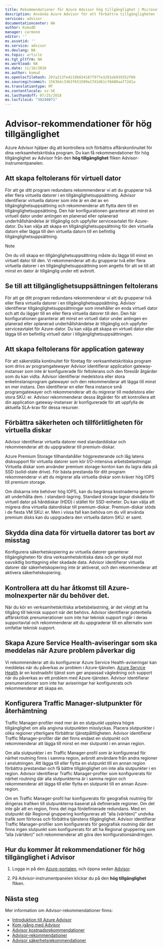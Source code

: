 ```yaml
---
title: Rekommendationer för Azure Advisor hög tillgänglighet | Microsoft Docs
description: Använda Azure Advisor för att förbättra tillgängligheten för dina Azure-distributioner.
services: advisor
documentationcenter: NA
author: KumudD
manager: carmonm
editor: ''
ms.assetid: ''
ms.service: advisor
ms.devlang: NA
ms.topic: article
ms.tgt_pltfrm: NA
ms.workload: NA
ms.date: 11/16/2016
ms.author: kumud
ms.openlocfilehash: 297a213fe4219b834187f977e3281eb939352f60
ms.sourcegitcommit: 156364c3363f651509a17d1d61cf8480aaf72d1a
ms.translationtype: MT
ms.contentlocale: sv-SE
ms.lasthandoff: 07/25/2018
ms.locfileid: "39249071"
---
```

# <a name="advisor-high-availability-recommendations"></a>Advisor-rekommendationer för hög tillgänglighet

Azure Advisor hjälper dig att kontrollera och förbättra affärskontinuitet för dina verksamhetskritiska program. Du kan få rekommendationer för hög tillgänglighet av Advisor från den **hög tillgänglighet** fliken Advisor-instrumentpanelen.

## <a name="ensure-virtual-machine-fault-tolerance"></a>Att skapa feltolerans för virtuell dator

För att ge ditt program redundans rekommenderar vi att du grupperar två eller flera virtuella datorer i en tillgänglighetsuppsättning. Advisor identifierar virtuella datorer som inte är en del av en tillgänglighetsuppsättning och rekommenderar att flytta dem till en tillgänglighetsuppsättning. Den här konfigurationen garanterar att minst en virtuell dator under antingen en planerad eller oplanerad underhållshändelse är tillgänglig och uppfyller serviceavtalet för Azure-dator. Du kan välja att skapa en tillgänglighetsuppsättning för den virtuella datorn eller lägga till den virtuella datorn till en befintlig tillgänglighetsuppsättning.

> [!NOTE]
> Om du vill skapa en tillgänglighetsuppsättning måste du lägga till minst en virtuell dator till den. Vi rekommenderar att du grupperar två eller flera virtuella datorer i en tillgänglighetsuppsättning som angetts för att se till att minst en dator är tillgänglig under ett avbrott.

## <a name="ensure-availability-set-fault-tolerance"></a>Se till att tillgänglighetsuppsättningen feltolerans 

För att ge ditt program redundans rekommenderar vi att du grupperar två eller flera virtuella datorer i en tillgänglighetsuppsättning. Advisor identifierar tillgänglighetsuppsättningar som innehåller en enda virtuell dator och att du lägger till en eller flera virtuella datorer till den. Den här konfigurationen garanterar att minst en virtuell dator under antingen en planerad eller oplanerad underhållshändelse är tillgänglig och uppfyller serviceavtalet för Azure-dator. Du kan välja att skapa en virtuell dator eller lägga till en befintlig virtuell dator i tillgänglighetsuppsättningen.  

## <a name="ensure-application-gateway-fault-tolerance"></a>Att skapa feltolerans för application gateway
För att säkerställa kontinuitet för företag för verksamhetskritiska program som drivs av programgatewayer Advisor identifierar application gateway-instanser som inte är konfigurerade för feltolerans och den föreslår åtgärder som du kan vidta. Advisor identifierar medelstora eller stora enkelinstansprogram gatewayer och den rekommenderar att lägga till minst en mer instans. Den identifierar en eller flera instance små programgatewayer och rekommenderar att du migrerar till medelstora eller stora SKU: er. Advisor rekommenderar dessa åtgärder för att kontrollera att din application gateway-instanser är konfigurerade för att uppfylla de aktuella SLA-krav för dessa resurser.

## <a name="improve-the-performance-and-reliability-of-virtual-machine-disks"></a>Förbättra säkerheten och tillförlitligheten för virtuella diskar

Advisor identifierar virtuella datorer med standarddiskar och rekommenderar att du uppgraderar till premium-diskar.
 
Azure Premium Storage tillhandahåller högpresterande och låg latens disksupport för virtuella datorer som kör I/O-intensiva arbetsbelastningar. Virtuella diskar som använder premium storage-konton kan du lagra data på SSD (solid-state drive). För bästa prestanda för ditt program rekommenderar vi att du migrerar alla virtuella diskar som kräver hög IOPS till premium storage. 

Om diskarna inte behöver hög IOPS, kan du begränsa kostnaderna genom att underhålla dem. i standard-lagring. Standard storage lagrar diskdata för virtuell dator på hårddiskar (HDD) i stället för SSD-enheter. Du kan välja att migrera dina virtuella datordiskar till premium-diskar. Premium-diskar stöds i de flesta VM SKU: er. Men i vissa fall kan behöva om du vill använda premium disks kan du uppgradera den virtuella datorn SKU: er samt.

## <a name="protect-your-virtual-machine-data-from-accidental-deletion"></a>Skydda dina data för virtuella datorer tas bort av misstag

Konfigurera säkerhetskopiering av virtuella datorer garanterar tillgängligheten för dina verksamhetskritiska data och ger skydd mot oavsiktlig borttagning eller skadade data.  Advisor identifierar virtuella datorer där säkerhetskopiering inte är aktiverat, och den rekommenderar att aktivera säkerhetskopiering. 

## <a name="ensure-you-have-access-to-azure-cloud-experts-when-you-need-it"></a>Kontrollera att du har åtkomst till Azure-molnexperter när du behöver det.

När du kör en verksamhetskritiska arbetsbelastning, är det viktigt att ha tillgång till teknisk support när det behövs. Advisor identifierar potentiella affärskritisk prenumerationer som inte har teknisk support ingår i deras supportavtal och rekommenderar att du uppgraderar till en alternativ som omfattar teknisk support.

## <a name="create-azure-service-health-alerts-to-be-notified-when-azure-issues-affect-you"></a>Skapa Azure Service Health-aviseringar som ska meddelas när Azure problem påverkar dig

Vi rekommenderar att du konfigurerar Azure Service Health-aviseringar kan meddelas när du påverkas av problem i Azure-tjänsten. [Azure Service Health](https://azure.microsoft.com/features/service-health/) är en kostnadsfri tjänst som ger anpassad vägledning och support när du påverkas av ett problem med Azure-tjänsten. Advisor identifierar prenumerationer som inte har aviseringar har konfigurerats och rekommenderar att skapa en.

## <a name="configure-traffic-manager-endpoints-for-resiliency"></a>Konfigurera Traffic Manager-slutpunkter för återhämtning

Traffic Manager-profiler med mer än en slutpunkt uppleva högre tillgänglighet om alla angivna slutpunkten misslyckas. Placera slutpunkter i olika regioner ytterligare förbättrar tjänstpålitligheten. Advisor identifierar Traffic Manager-profiler där det finns endast en slutpunkt och rekommenderar att lägga till minst en mer slutpunkt i en annan region.

Om alla slutpunkter i en Traffic Manager-profil som är konfigurerad för närhet routning finns i samma region, avbrott användare från andra regioner i anslutningen. Att lägga till eller flytta en slutpunkt till en annan region förbättra prestandan och få bättre tillgänglighet om inte alla slutpunkter i en region. Advisor identifierar Traffic Manager-profiler som konfigurerats för närhet routning där alla slutpunkterna är i samma region och rekommenderar att lägga till eller flytta en slutpunkt till en annan Azure-region.

Om en Traffic Manager-profil har konfigurerats för geografisk routning för dirigeras trafiken till slutpunkterna baserat på definierade regioner. Om det inte går att en region, finns det inga fördefinierade redundans. Med en slutpunkt där Regional gruppering konfigureras att ”alla (världen)” undvika trafik som förloras och förbättra tjänstens tillgänglighet. Advisor identifierar Traffic Manager-profiler som konfigurerats för geografisk routning där det finns ingen slutpunkt som konfigurerats för att ha Regional gruppering som ”alla (världen)” och rekommenderar att göra den konfigurationsändringen.

## <a name="how-to-access-high-availability-recommendations-in-advisor"></a>Hur du kommer åt rekommendationer för hög tillgänglighet i Advisor

1. Logga in på den [Azure-portalen](https://portal.azure.com), och öppna sedan [Advisor](https://aka.ms/azureadvisordashboard).

2.  På Advisor-instrumentpanelen klickar du på den **hög tillgänglighet** fliken.

## <a name="next-steps"></a>Nästa steg

Mer information om Advisor-rekommendationer finns:
* [Introduktion till Azure Advisor](advisor-overview.md)
* [Kom igång med Advisor](advisor-get-started.md)
* [Advisor kostnadsrekommendationer](advisor-performance-recommendations.md)
* [Advisor-rekommendationer](advisor-performance-recommendations.md)
* [Advisor säkerhetsrekommendationer](advisor-security-recommendations.md)

